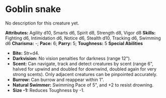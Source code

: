 # Goblin snake

No description for this creature yet.

**Attributes:** Agility d10, Smarts d6, Spirit d8, Strength d8, Vigor
d8
**Skills:** Fighting d6, Intimidation d6, Notice d6, Stealth d10,
Tracking d6, Swimming d6
**Charisma:** -; **Pace:** 6; **Parry:** 5; **Toughness:** 5
**Special Abilities**

- **Bite:** Str+d4.
- **Darkvision:** No vision penalties for darkness (range 12").
- **Scent:** Can navigate, track and detect creatures by scent (range
6", halved for upwind and doubled for downwind, doubled again for very
strong scents). Only adjacent creatures can be pinpointed accurately.
- **Burrow:** Can burrow and reappear within 1".
- **Natural Swimmer:** Swimming Pace of 5", and +2 to resist drowning.
- **Size -1:** Reduces Toughness by -1.
